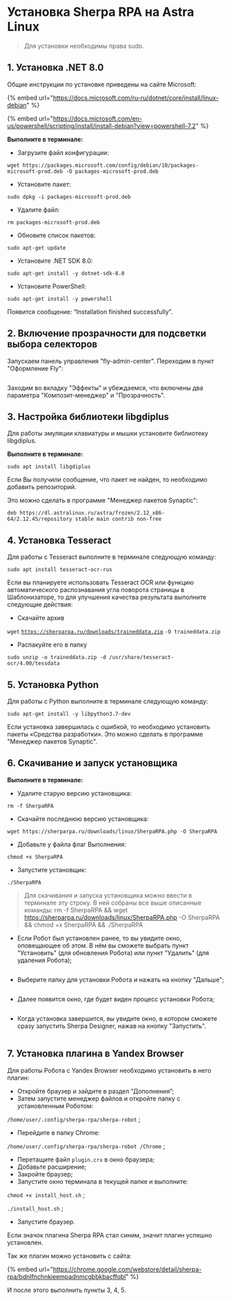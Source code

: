 # Установка Sherpa RPA на Astra Linux

> Для установки необходимы права sudo.

## 1. Установка .NET 8.0 <a href="#docs-internal-guid-f9793f2b-7fff-a245-1b5d-b6830db76dae" id="docs-internal-guid-f9793f2b-7fff-a245-1b5d-b6830db76dae"></a>

Общие инструкции по установке приведены на сайте Microsoft:

{% embed url="https://docs.microsoft.com/ru-ru/dotnet/core/install/linux-debian" %}

{% embed url="https://docs.microsoft.com/en-us/powershell/scripting/install/install-debian?view=powershell-7.2" %}

**Выполните в терминале:**

* Загрузите файл конфигурации:

`wget https://packages.microsoft.com/config/debian/10/packages-microsoft-prod.deb -O packages-microsoft-prod.deb`

* Установите пакет:

`sudo dpkg -i packages-microsoft-prod.deb`

* Удалите файл:

`rm packages-microsoft-prod.deb`

* Обновите список пакетов:

`sudo apt-get update`

* Установите .NET SDK 8.0:

`sudo apt-get install -y dotnet-sdk-8.0`

* Установите PowerShell:

`sudo apt-get install -y powershell`

Появится сообщение: “Installation finished successfully”.

## 2. Включение прозрачности для подсветки выбора селекторов

Запускаем панель управления "fly-admin-center". Переходим в пункт "Оформление Fly":

<figure><img src="../../.gitbook/assets/изображение (206).png" alt=""><figcaption></figcaption></figure>

Заходим во вкладку "Эффекты" и убеждаемся, что включены два параметра "Композит-менеджер" и "Прозрачность".

## 3. Настройка библиотеки libgdiplu**s**

Для работы эмуляции клавиатуры и мышки установите библиотеку libgdiplus.

**Выполните в терминале:**

`sudo apt install libgdiplus`

Если Вы получили сообщение, что пакет не найден, то необходимо добавить репозиторий.

Это можно сделать в программе "Менеджер пакетов Synaptic":

`deb https://dl.astralinux.ru/astra/frozen/2.12_x86-64/2.12.45/repository stable main contrib non-free`

## 4. Установка Tesseract

Для работы с Tesseract выполните в терминале следующую команду:

`sudo apt install tesseract-ocr-rus`

Если вы планируете использовать Tesseract OCR или функцию автоматического распознавания угла поворота страницы в Шаблонизаторе, то для улучшения качества результата выполните следующие действия:

* Скачайте архив

`wget` [`https://sherparpa.ru/downloads/traineddata.zip`](https://sherparpa.ru/downloads/traineddata.zip) `-O traineddata.zip`

* Распакуйте его в папку

`sudo unzip -o traineddata.zip -d /usr/share/tesseract-ocr/4.00/tessdata`

## 5. Установка Python

Для работы с Python выполните в терминале следующую команду:

`sudo apt-get install -y libpython3.7-dev`

Если установка завершилась с ошибкой, то необходимо установить пакеты «Средства разработки». Это можно сделать в программе "Менеджер пакетов Synaptic".

## 6. Скачивание и запуск установщика

**Выполните в терминале:**

* Удалите старую версию установщика:

`rm -f SherpaRPA`

* Скачайте последнюю версию установщика:

`wget https://sherparpa.ru/downloads/linux/SherpaRPA.php -O SherpaRPA`

* Добавьте у файла флаг Выполнения:

`chmod +x SherpaRPA`

* Запустите установщик:

`./SherpaRPA`

> Для скачивания и запуска установщика можно ввести в терминале эту строку. В ней собраны все выше описанные команды: rm -f SherpaRPA && wget https://sherparpa.ru/downloads/linux/SherpaRPA.php -O SherpaRPA && chmod +x SherpaRPA && ./SherpaRPA

* Если Робот был установлен ранее, то вы увидите окно, оповещающее об этом. В нём вы сможете выбрать пункт "Установить" (для обновления Робота) или пункт "Удалить" (для удаления Робота);

<figure><img src="../../.gitbook/assets/изображение (208).png" alt=""><figcaption></figcaption></figure>

* Выберите папку для установки Робота и нажать на кнопку "Дальше";

<figure><img src="../../.gitbook/assets/изображение (209).png" alt=""><figcaption></figcaption></figure>

* Далее появится окно, где будет виден процесс установки Робота;

<figure><img src="../../.gitbook/assets/изображение (210).png" alt=""><figcaption></figcaption></figure>

* Когда установка завершится, вы увидите окно, в котором сможете сразу запустить Sherpa Designer, нажав на кнопку "Запустить".

<figure><img src="../../.gitbook/assets/изображение (211).png" alt=""><figcaption></figcaption></figure>

## 7. Установка плагина в Yandex Browser

Для работы Робота с Yandex Browser необходимо установить в него плагин:

* Откройте браузер и зайдите в раздел “Дополнения”;
* Затем запустите менеджер файлов и откройте папку с установленным Роботом:

`/home/user/.config/sherpa-rpa/sherpa-robot` ;

* Перейдите в папку Chrome:

`/home/user/.config/sherpa-rpa/sherpa-robot /Chrome` ;

* Перетащите файл `plugin.crx` в окно браузера;
* Добавьте расширение;
* Закройте браузер;
* Запустите окно терминала в текущей папке и выполните:

`chmod +x install_host.sh` ;

`./install_host.sh` ;

* Запустите браузер.&#x20;

Если значок плагина Sherpa RPA стал синим, значит плагин успешно установлен.

Так же плагин можно установить с сайта:

{% embed url="https://chrome.google.com/webstore/detail/sherpa-rpa/bdnlfnchnkjeempadnmcgbbkbacffobl" %}

И после этого выполнить пункты 3, 4, 5.
